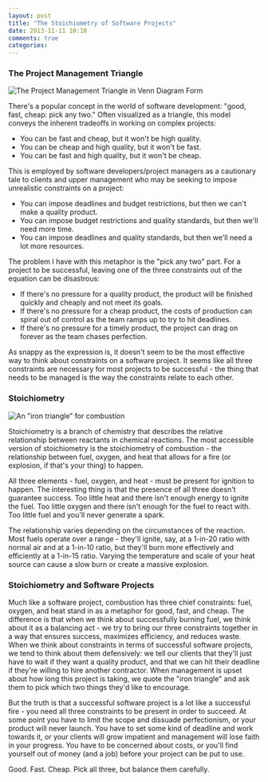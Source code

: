 ```yaml
---
layout: post
title: "The Stoichiometry of Software Projects"
date: 2013-11-11 10:18
comments: true
categories: 
---
```


### The Project Management Triangle

![The Project Management Triangle in Venn Diagram Form](http://upload.wikimedia.org/wikipedia/commons/thumb/f/fc/Project-triangle.svg/455px-Project-triangle.svg.png)

There's a popular concept in the world of software development: "good, fast, cheap: pick any two." Often visualized as a triangle, this model conveys
the inherent tradeoffs in working on complex projects:

* You can be fast and cheap, but it won't be high quality.
* You can be cheap and high quality, but it won't be fast.
* You can be fast and high quality, but it won't be cheap.
<!-- more -->
This is employed by software developers/project managers as a cautionary tale to clients and upper management who may be seeking to impose unrealistic constraints on a project:

* You can impose deadlines and budget restrictions, but then we can't make a quality product.
* You can impose budget restrictions and quality standards, but then we'll need more time.
* You can impose deadlines and quality standards, but then we'll need a lot more resources.

The problem I have with this metaphor is the "pick any two" part. For a project to be successful, leaving one of the three constraints out of the equation can be disastrous:

* If there's no pressure for a quality product, the product will be finished quickly and cheaply and not meet its goals.
* If there's no pressure for a cheap product, the costs of production can spiral out of control as the team ramps up to try to hit deadlines.
* If there's no pressure for a timely product, the project can drag on forever as the team chases perfection.

As snappy as the expression is, it doesn't seem to be the most effective way to think about constraints on a software project. It seems like all three constraints are necessary
for most projects to be successful - the thing that needs to be managed is the way the constraints relate to each other.

### Stoichiometry

![An "iron triangle" for combustion](http://struggle.net/ben/2009/images/fire_triangle.jpg)

Stoichiometry is a branch of chemistry that describes the relative relationship between reactants in chemical reactions. The most accessible version of stoichiometry is the
stoichiometry of combustion - the relationship between fuel, oxygen, and heat that allows for a fire (or explosion, if that's your thing) to happen.

All three elements - fuel, oxygen, and heat - must be present for ignition to happen. The interesting thing is that the presence of all three doesn't guarantee success. Too little heat
and there isn't enough energy to ignite the fuel. Too little oxygen and there isn't enough for the fuel to react with. Too little fuel and you'll never generate a spark.

The relationship varies depending on the circumstances of the reaction. Most fuels operate over a range - they'll ignite, say, at a 1-in-20 ratio with normal air and at a 1-in-10 ratio, but they'll burn more
effectively and efficiently at a 1-in-15 ratio. Varying the temperature and scale of your heat source can cause a slow burn or create a massive explosion.

### Stoichiometry and Software Projects

Much like a software project, combustion has three chief constraints: fuel, oxygen, and heat stand in as a metaphor for good, fast, and cheap. The difference is that when we think about successfully
burning fuel, we think about it as a balancing act - we try to bring our three constraints together in a way that ensures success, maximizes efficiency, and reduces waste. When we think about constraints
in terms of successful software projects, we tend to think about them defensively: we tell our clients that they'll just have to wait if they want a quality product, and that we can hit their deadline if
they're willing to hire another contractor. When management is upset about how long this project is taking, we quote the "iron triangle" and ask them to pick which two things they'd like to encourage.

But the truth is that a successful software project is a lot like a successful fire - you need all three constraints to be present in order to succeed. At
some point you have to limit the scope and dissuade perfectionism, or your product will never launch. You have to set some kind of deadline and work towards it, or your clients will grow impatient and
management will lose faith in your progress. You have to be concerned about costs, or you'll find yourself out of money (and a job) before your project can be put to use.

Good. Fast. Cheap. Pick all three, but balance them carefully.

